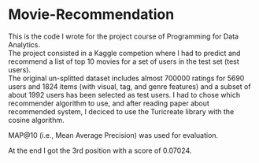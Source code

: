 # Movie-Recommendation

This is the code I wrote for the project course of Programming for Data Analytics.  
The project consisted in a Kaggle competion where I had to predict and recommend a list of top 10 movies for a set of users in the test set (test users).  
The original un-splitted dataset includes almost 700000 ratings for 5690 users and 1824 items (with visual, tag, and genre features) and a subset of about 1992 users has been selected as test users. 
I had to chose which recommender algorithm to use, and after reading paper about recommended system, I deciced to use the Turicreate library with the cosine algorithm.

MAP@10 (i.e., Mean Average Precision) was used for evaluation.  

At the end I got the 3rd position with a score of 0.07024.
